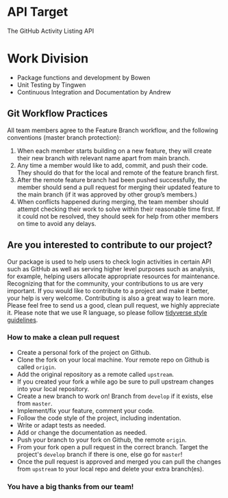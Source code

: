# API Target

The GitHub Activity Listing API

# Work Division

* Package functions and development by Bowen
* Unit Testing by Tingwen
* Continuous Integration and Documentation by Andrew

## Git Workflow Practices

All team members agree to the Feature Branch workflow, and the following conventions (master branch protection):
1. When each member starts building on a new feature, they will create their new branch with relevant name apart from main branch.
2. Any time a member would like to add, commit, and push their code. They should do that for the local and remote of the feature branch first.
3. After the remote feature branch had been pushed successfully, the member should send a pull request for merging their updated feature to the main branch (if it was approved by other group’s members.)
4. When conflicts happened during merging, the team member should attempt checking their work to solve within their reasonable time first. If it could not be resolved, they should seek for help from other members on time to avoid any delays.

## Are you interested to contribute to our project?

Our package is used to help users to check login activities in certain API such as GitHub as well as serving  higher level purposes such as analysis, for example, helping users allocate appropriate resources for maintenance. Recognizing that for the community, your contributions to us are very important.
If you would like to contribute to a project and make it better, your help is very welcome. Contributing is also a great way to learn more. Please feel free to send us a good, clean pull request, we highly appreciate it. Please note that we use R language, so please follow [tidyverse style guidelines](https://style.tidyverse.org/).

### How to make a clean pull request

- Create a personal fork of the project on Github.
- Clone the fork on your local machine. Your remote repo on Github is called `origin`.
- Add the original repository as a remote called `upstream`.
- If you created your fork a while ago be sure to pull upstream changes into your local repository.
- Create a new branch to work on! Branch from `develop` if it exists, else from `master`.
- Implement/fix your feature, comment your code.
- Follow the code style of the project, including indentation.
- Write or adapt tests as needed.
- Add or change the documentation as needed.
- Push your branch to your fork on Github, the remote `origin`.
- From your fork open a pull request in the correct branch. Target the project's `develop` branch if there is one, else go for `master`!
- Once the pull request is approved and merged you can pull the changes from `upstream` to your local repo and delete your extra branch(es).

### You have a big thanks from our team!


